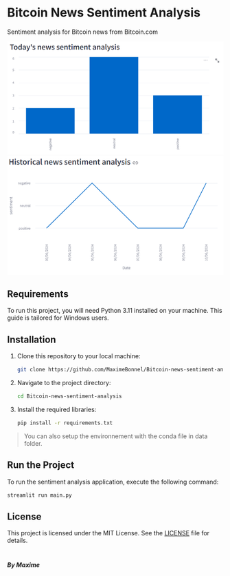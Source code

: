 # Bitcoin News Sentiment Analysis

Sentiment analysis for Bitcoin news from Bitcoin.com

![Today News](images/image1.png)
![Historical news](images/image2.png)

## Requirements

To run this project, you will need Python 3.11 installed on your machine. This guide is tailored for Windows users.

## Installation

1. Clone this repository to your local machine:

   ```bash
   git clone https://github.com/MaximeBonnel/Bitcoin-news-sentiment-analysis.git
   ```

2. Navigate to the project directory:

   ```bash
   cd Bitcoin-news-sentiment-analysis
   ```

3. Install the required libraries:

   ```bash
   pip install -r requirements.txt
   ```

> You can also setup the environnement with the conda file in data folder.

## Run the Project

To run the sentiment analysis application, execute the following command:

   ```bash
   streamlit run main.py
   ```

## License

This project is licensed under the MIT License. See the [LICENSE](LICENSE) file for details.

#
#
##### By Maxime